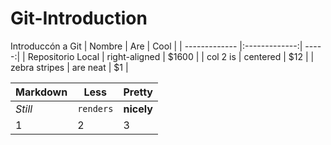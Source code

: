 # Git-Introduction
Introduccón a Git
| Nombre        | Are           | Cool  |
| ------------- |:-------------:| -----:|
| Repositorio Local      | right-aligned | $1600 |
| col 2 is      | centered      |   $12 |
| zebra stripes | are neat      |    $1 |


Markdown | Less | Pretty
--- | --- | ---
*Still* | `renders` | **nicely**
1 | 2 | 3
